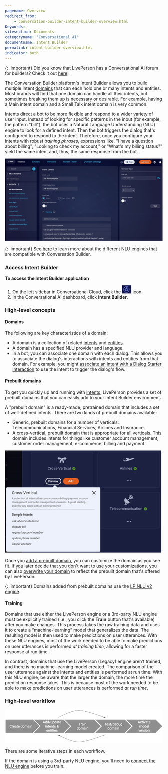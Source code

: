 ```yaml
---
pagename: Overview
redirect_from:
    - conversation-builder-intent-builder-overview.html
Keywords:
sitesection: Documents
categoryname: "Conversational AI"
documentname: Intent Builder
permalink: intent-builder-overview.html
indicator: both
---
```


{: .important}
Did you know that LivePerson has a Conversational AI forum for builders? Check it out [here](https://talkyard.livepersonai.com/)!

The Conversation Builder platform's Intent Builder allows you to build multiple intent [domains](#domains_definition) that can each hold one or many intents and entities. Most brands will find that one domain can handle all their intents, but sometimes breaking them up is necessary or desirable. For example, having a Main intent domain and a Small Talk intent domain is very common.

Intents direct a bot to be more flexible and respond to a wider variety of user input. Instead of looking for specific patterns in the input (for example, the pattern "bill"), the bot uses a Natural Language Understanding (NLU) engine to look for a defined intent. Then the bot triggers the dialog that's configured to respond to the intent. Therefore, once you configure your intents with robust *training phrases*, expressions like, "I have a question about billing", "Looking to check my account," or "What's my billing status?" yield the same intent and, thus, the same response from the bot.

<img class="fancyimage" style="width:800px" src="img/ConvoBuilder/ib_intentDetails.png">

{: .important}
See [here](intent-builder-natural-language-understanding.html) to learn more about the different NLU engines that are compatible with Conversation Builder.

### Access Intent Builder

**To access the Intent Builder application**

1. On the left sidebar in Conversational Cloud, click the <img style="width:30px" src="img/ConvoBuilder/icon_cb.png"> icon.
2. In the Conversational AI dashboard, click **Intent Builder**.

### High-level concepts

####  <a name="domains_definition"></a> Domains

The following are key characteristics of a domain:

* A domain is a collection of related [intents](intent-builder-intents.html) and [entities](intent-builder-entities.html).
* A domain has a specified NLU provider and language.
* In a bot, you can associate one domain with each dialog. This allows you to associate the dialog's interactions with intents and entities from that domain. For example, you might [associate an intent with a Dialog Starter interaction](conversation-builder-assist.html) to use the intent to trigger the dialog's flow.

#### Prebuilt domains

To get you quickly up and running with [intents](intent-builder-intents.html), LivePerson provides a set of prebuilt domains that you can easily add to your Intent Builder environment.

A "prebuilt domain" is a ready-made, pretrained domain that includes a set of well-defined intents. There are two kinds of prebuilt domains available:

* Generic, prebuilt domains for a number of verticals: Telecommunications, Financial Services, Airlines and Insurance.
* A cross-vertical, prebuilt domain that is appropriate for all verticals. This domain includes intents for things like customer account management, customer order management, e-commerce, billing and payment.

<img class="fancyimage" style="width:500px" src="img/ConvoBuilder/ib_domainPrebuiltEx.png">

Once you [add a prebuilt domain](intent-builder-domains.html#add-a-prebuilt-domain), you can customize the domain as you see fit. If you later decide that you don't want to use your customizations, you can also [overwrite your domain](intent-builder-domains.html#overwrite-from-a-prebuilt-domain) to reflect the prebuilt domain that's offered by LivePerson.

{: .important}
Domains added from prebuilt domains use the [LP NLU v2 engine](intent-builder-natural-language-understanding.html#livepersons-nlu-engine).

#### Training

Domains that use either the LivePerson engine or a 3rd-party NLU engine must be explicitly trained (i.e., you click the **Train** button that's available) after you make changes. This process takes the raw training data and uses it to create a “machine-learning” model that generalizes the data. The resulting model is then used to make predictions on user utterances. With these NLU engines, most of the work needed to be able to make predictions on user utterances is performed *at training time*, allowing for a faster response at run time.

In contrast, domains that use the LivePerson (Legacy) engine aren’t trained, and there is no machine-learning model created. The comparison of the user utterance against the intents and entities is performed at run time. With this NLU engine, be aware that the larger the domain, the more time the prediction response takes. This is because most of the work needed to be able to make predictions on user utterances is performed *at run time*.

### High-level workflow

<img style="width:725px" src="img/ConvoBuilder/ib_highLevelWorkflow2.png">

There are some iterative steps in each workflow.

If the domain is using a 3rd-party NLU engine, you'll need to [connect the NLU engine](intent-builder-natural-language-understanding.html#connect-a-3rd-party-nlu-engine) before you train.

